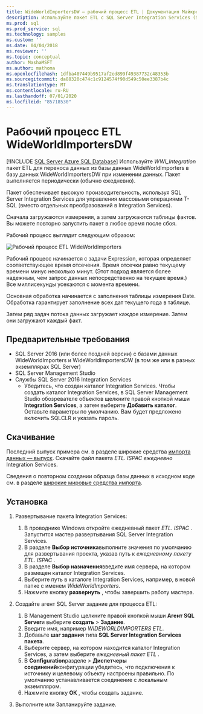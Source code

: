 ```yaml
---
title: WideWorldImportersDW — рабочий процесс ETL | Документация Майкрософт
description: Используйте пакет ETL с SQL Server Integration Services (SSIS) для периодической миграции данных из базы данных WideWorldImporters в WideWorldImportersDW.
ms.prod: sql
ms.prod_service: sql
ms.technology: samples
ms.custom: ''
ms.date: 04/04/2018
ms.reviewer: ''
ms.topic: conceptual
author: MashaMSFT
ms.author: mathoma
ms.openlocfilehash: 1dfba407449b9517af2ed899f49387732c48353b
ms.sourcegitcommit: da88320c474c1c9124574f90d549c50ee3387b4c
ms.translationtype: MT
ms.contentlocale: ru-RU
ms.lasthandoff: 07/01/2020
ms.locfileid: "85718530"
---
```

# <a name="wideworldimportersdw-etl-workflow"></a>Рабочий процесс ETL WideWorldImportersDW
[!INCLUDE [SQL Server Azure SQL Database](../includes/applies-to-version/sql-asdb.md)]
Используйте *WWI_Integration* пакет ETL для переноса данных из базы данных WideWorldImporters в базу данных WideWorldImportersDW при изменении данных. Пакет выполняется периодически (обычно ежедневно).

Пакет обеспечивает высокую производительность, используя SQL Server Integration Services для управления массовыми операциями T-SQL (вместо отдельных преобразований в Integration Services).

Сначала загружаются измерения, а затем загружаются таблицы фактов. Вы можете повторно запустить пакет в любое время после сбоя.

Рабочий процесс выглядит следующим образом:

 ![Рабочий процесс ETL WideWorldImporters](media/wide-world-importers/wideworldimporters-etl-workflow.png)

Рабочий процесс начинается с задачи Expression, которая определяет соответствующее время отсечения. Время отсечки равно текущему времени минус несколько минут. (Этот подход является более надежным, чем запрос данных непосредственно на текущее время.) Все миллисекунды усекаются с момента времени.

Основная обработка начинается с заполнения таблицы измерения Date. Обработка гарантирует заполнение всех дат текущего года в таблице.

Затем ряд задач потока данных загружает каждое измерение. Затем они загружают каждый факт.

## <a name="prerequisites"></a>Предварительные требования

- SQL Server 2016 (или более поздней версии) с базами данных WideWorldImporters и WideWorldImportersDW (в том же или в разных экземплярах SQL Server)
- SQL Server Management Studio
- Службы SQL Server 2016 Integration Services
  - Убедитесь, что создан каталог Integration Services. Чтобы создать каталог Integration Services, в SQL Server Management Studio обозревателе объектов щелкните правой кнопкой мыши **Integration Services**, а затем выберите **Добавить каталог**. Оставьте параметры по умолчанию. Вам будет предложено включить SQLCLR и указать пароль.


## <a name="download"></a>Скачивание

Последний выпуск примера см. в разделе широкие средства [импорта данных — выпуск](https://go.microsoft.com/fwlink/?LinkID=800630). Скачайте файл пакета *ETL. ISPAC ежедневно* Integration Services.

Сведения о повторном создании образца базы данных в исходном коде см. в разделе [широкие мировые средства импорта](https://github.com/Microsoft/sql-server-samples/tree/master/samples/databases/wide-world-importers/wwi-ssis).

## <a name="install"></a>Установка

1. Развертывание пакета Integration Services:
   1. В проводнике Windows откройте ежедневный пакет *ETL. ISPAC* . Запустится мастер развертывания SQL Server Integration Services.
   2. В разделе **Выбор источника**выполните значения по умолчанию для развертывания проекта, указав путь к *ежедневному пакету ETL. ISPAC* .
   3. В разделе **Выбор назначения**введите имя сервера, на котором размещен каталог Integration Services.
   4. Выберите путь в каталоге Integration Services, например, в новой папке с именем *WideWorldImporters*.
   5. Нажмите кнопку **развернуть** , чтобы завершить работу мастера.

2. Создайте агент SQL Server задание для процесса ETL:
   1. В Management Studio щелкните правой кнопкой мыши **Агент SQL Server**и выберите **создать**  >  **Задание**.
   2. Введите имя, например *WIDEWORLDIMPORTERS ETL*.
   3. Добавьте **шаг задания** типа **SQL Server Integration Services пакета**.
   4. Выберите сервер, на котором находится каталог Integration Services, а затем выберите *ежедневный пакет ETL* .
   5. В **Configuration**разделе  >  **Диспетчеры соединений**конфигурации убедитесь, что подключения к источнику и целевому объекту настроены правильно. По умолчанию устанавливается соединение с локальным экземпляром.
   6. Нажмите кнопку **ОК** , чтобы создать задание.

3. Выполните или Запланируйте задание.
